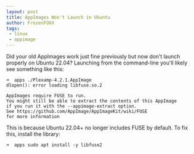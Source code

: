```yaml
---
layout: post
title: AppImages Won't Launch in Ubuntu
author: FrozenFOXX
tags:
 - linux
 - appimage
---
```


Did your old AppImages work just fine previously but now don't launch properly on Ubuntu 22.04? Launching from the command-line you'll likely see something like this:

```
➜  apps ./Plexamp-4.2.1.AppImage 
dlopen(): error loading libfuse.so.2

AppImages require FUSE to run. 
You might still be able to extract the contents of this AppImage 
if you run it with the --appimage-extract option. 
See https://github.com/AppImage/AppImageKit/wiki/FUSE 
for more information
```

This is because Ubuntu 22.04+ no longer includes FUSE by default. To fix this, install the library:

```
➜  apps sudo apt install -y libfuse2
```
